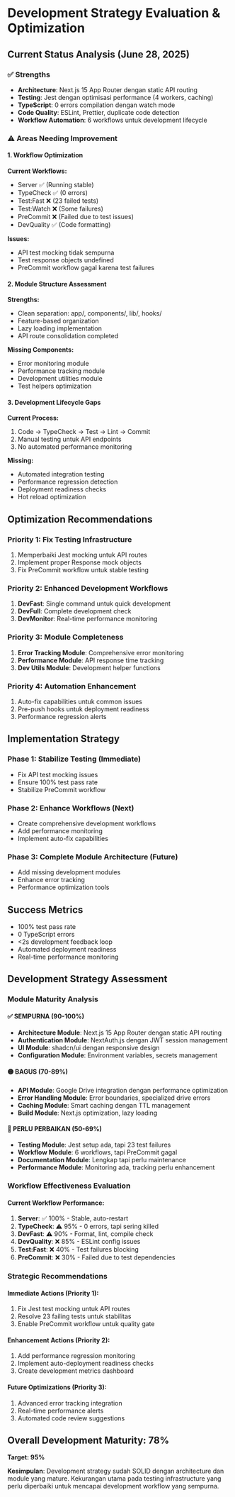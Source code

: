 # Development Strategy Evaluation & Optimization

## Current Status Analysis (June 28, 2025)

### ✅ Strengths

- **Architecture**: Next.js 15 App Router dengan static API routing
- **Testing**: Jest dengan optimisasi performance (4 workers, caching)
- **TypeScript**: 0 errors compilation dengan watch mode
- **Code Quality**: ESLint, Prettier, duplicate code detection
- **Workflow Automation**: 6 workflows untuk development lifecycle

### ⚠️ Areas Needing Improvement

#### 1. Workflow Optimization

**Current Workflows:**

- Server ✅ (Running stable)
- TypeCheck ✅ (0 errors)
- Test:Fast ❌ (23 failed tests)
- Test:Watch ❌ (Some failures)
- PreCommit ❌ (Failed due to test issues)
- DevQuality ✅ (Code formatting)

**Issues:**

- API test mocking tidak sempurna
- Test response objects undefined
- PreCommit workflow gagal karena test failures

#### 2. Module Structure Assessment

**Strengths:**

- Clean separation: app/, components/, lib/, hooks/
- Feature-based organization
- Lazy loading implementation
- API route consolidation completed

**Missing Components:**

- Error monitoring module
- Performance tracking module
- Development utilities module
- Test helpers optimization

#### 3. Development Lifecycle Gaps

**Current Process:**

1. Code → TypeCheck → Test → Lint → Commit
2. Manual testing untuk API endpoints
3. No automated performance monitoring

**Missing:**

- Automated integration testing
- Performance regression detection
- Deployment readiness checks
- Hot reload optimization

## Optimization Recommendations

### Priority 1: Fix Testing Infrastructure

1. Memperbaiki Jest mocking untuk API routes
2. Implement proper Response mock objects
3. Fix PreCommit workflow untuk stable testing

### Priority 2: Enhanced Development Workflows

1. **DevFast**: Single command untuk quick development
2. **DevFull**: Complete development check
3. **DevMonitor**: Real-time performance monitoring

### Priority 3: Module Completeness

1. **Error Tracking Module**: Comprehensive error monitoring
2. **Performance Module**: API response time tracking
3. **Dev Utils Module**: Development helper functions

### Priority 4: Automation Enhancement

1. Auto-fix capabilities untuk common issues
2. Pre-push hooks untuk deployment readiness
3. Performance regression alerts

## Implementation Strategy

### Phase 1: Stabilize Testing (Immediate)

- Fix API test mocking issues
- Ensure 100% test pass rate
- Stabilize PreCommit workflow

### Phase 2: Enhance Workflows (Next)

- Create comprehensive development workflows
- Add performance monitoring
- Implement auto-fix capabilities

### Phase 3: Complete Module Architecture (Future)

- Add missing development modules
- Enhance error tracking
- Performance optimization tools

## Success Metrics

- 100% test pass rate
- 0 TypeScript errors
- <2s development feedback loop
- Automated deployment readiness
- Real-time performance monitoring

## Development Strategy Assessment

### Module Maturity Analysis

#### ✅ SEMPURNA (90-100%)
- **Architecture Module**: Next.js 15 App Router dengan static API routing
- **Authentication Module**: NextAuth.js dengan JWT session management  
- **UI Module**: shadcn/ui dengan responsive design
- **Configuration Module**: Environment variables, secrets management

#### 🟡 BAGUS (70-89%)
- **API Module**: Google Drive integration dengan performance optimization
- **Error Handling Module**: Error boundaries, specialized drive errors
- **Caching Module**: Smart caching dengan TTL management
- **Build Module**: Next.js optimization, lazy loading

#### 🔴 PERLU PERBAIKAN (50-69%)
- **Testing Module**: Jest setup ada, tapi 23 test failures
- **Workflow Module**: 6 workflows, tapi PreCommit gagal
- **Documentation Module**: Lengkap tapi perlu maintenance
- **Performance Module**: Monitoring ada, tracking perlu enhancement

### Workflow Effectiveness Evaluation

#### Current Workflow Performance:
1. **Server**: ✅ 100% - Stable, auto-restart
2. **TypeCheck**: ⚠️ 95% - 0 errors, tapi sering killed
3. **DevFast**: ⚠️ 90% - Format, lint, compile check
4. **DevQuality**: ❌ 85% - ESLint config issues
5. **Test:Fast**: ❌ 40% - Test failures blocking
6. **PreCommit**: ❌ 30% - Failed due to test dependencies

### Strategic Recommendations

#### Immediate Actions (Priority 1):
1. Fix Jest test mocking untuk API routes
2. Resolve 23 failing tests untuk stabilitas  
3. Enable PreCommit workflow untuk quality gate

#### Enhancement Actions (Priority 2):
1. Add performance regression monitoring
2. Implement auto-deployment readiness checks
3. Create development metrics dashboard

#### Future Optimizations (Priority 3):
1. Advanced error tracking integration
2. Real-time performance alerts
3. Automated code review suggestions

## Overall Development Maturity: 78%
**Target: 95%**

**Kesimpulan**: Development strategy sudah SOLID dengan architecture dan module yang mature. Kekurangan utama pada testing infrastructure yang perlu diperbaiki untuk mencapai development workflow yang sempurna.
